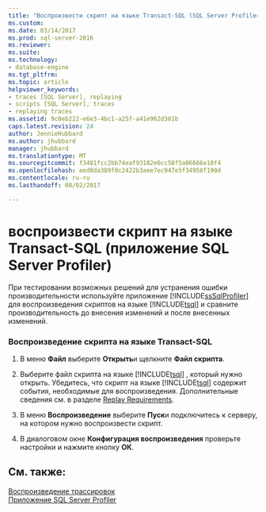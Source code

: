```yaml
---
title: "Воспроизвести скрипт на языке Transact-SQL (SQL Server Profiler) | Документы Microsoft"
ms.custom: 
ms.date: 03/14/2017
ms.prod: sql-server-2016
ms.reviewer: 
ms.suite: 
ms.technology:
- database-engine
ms.tgt_pltfrm: 
ms.topic: article
helpviewer_keywords:
- traces [SQL Server], replaying
- scripts [SQL Server], traces
- replaying traces
ms.assetid: 9c0eb222-e6e3-4bc1-a25f-a41e962d361b
caps.latest.revision: 24
author: JennieHubbard
ms.author: jhubbard
manager: jhubbard
ms.translationtype: MT
ms.sourcegitcommit: f3481fcc2bb74eaf93182e6cc58f5a06666e10f4
ms.openlocfilehash: eed8da389f0c2422b3aee7ec947e5f34958f190d
ms.contentlocale: ru-ru
ms.lasthandoff: 08/02/2017

---
```

# <a name="replay-a-transact-sql-script-sql-server-profiler"></a>воспроизвести скрипт на языке Transact-SQL (приложение SQL Server Profiler)
  При тестировании возможных решений для устранения ошибки производительности используйте приложение [!INCLUDE[ssSqlProfiler](../../includes/sssqlprofiler-md.md)] для воспроизведения скриптов на языке [!INCLUDE[tsql](../../includes/tsql-md.md)] и сравните производительность до внесения изменений и после внесенных изменений.  
  
### <a name="to-replay-a-transact-sql-script"></a>Воспроизведение скрипта на языке Transact-SQL  
  
1.  В меню **Файл** выберите **Открыть**и щелкните **Файл скрипта**.  
  
2.  Выберите файл скрипта на языке [!INCLUDE[tsql](../../includes/tsql-md.md)] , который нужно открыть. Убедитесь, что скрипт на языке [!INCLUDE[tsql](../../includes/tsql-md.md)] содержит события, необходимые для воспроизведения. Дополнительные сведения см. в разделе [Replay Requirements](../../tools/sql-server-profiler/replay-requirements.md).  
  
3.  В меню **Воспроизведение** выберите **Пуск**и подключитесь к серверу, на котором нужно воспроизвести скрипт.  
  
4.  В диалоговом окне **Конфигурация воспроизведения** проверьте настройки и нажмите кнопку **ОК**.  
  
## <a name="see-also"></a>См. также:  
 [Воспроизведение трассировок](../../tools/sql-server-profiler/replay-traces.md)   
 [Приложение SQL Server Profiler](../../tools/sql-server-profiler/sql-server-profiler.md)  
  
  
